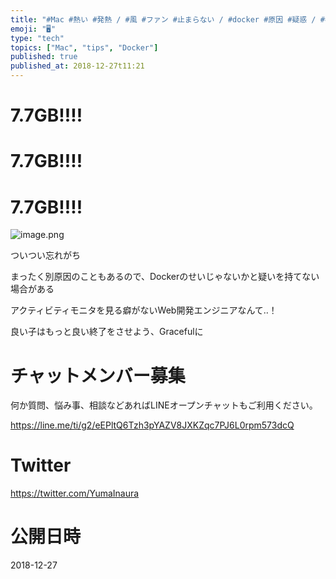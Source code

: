 ```yaml
---
title: "#Mac #熱い #発熱 / #風 #ファン #止まらない / #docker #原因 #疑惑 / #冬 #風邪 #注意 / @yumain"
emoji: "🖥"
type: "tech"
topics: ["Mac", "tips", "Docker"]
published: true
published_at: 2018-12-27t11:21
---
```


# 7.7GB!!!!

# 7.7GB!!!!

# 7.7GB!!!!

![image.png](https://qiita-image-store.s3.amazonaws.com/0/89618/437a49a9-f5b9-4aad-e166-19e74bea56b4.png)

ついつい忘れがち

まったく別原因のこともあるので、Dockerのせいじゃないかと疑いを持てない場合がある

アクティビティモニタを見る癖がないWeb開発エンジニアなんて‥！

良い子はもっと良い終了をさせよう、Gracefulに








<!-- Update From Qiita API -->

# チャットメンバー募集


何か質問、悩み事、相談などあればLINEオープンチャットもご利用ください。

https://line.me/ti/g2/eEPltQ6Tzh3pYAZV8JXKZqc7PJ6L0rpm573dcQ





# Twitter


https://twitter.com/YumaInaura


<!-- Update From Qiita API -->



# 公開日時

2018-12-27
